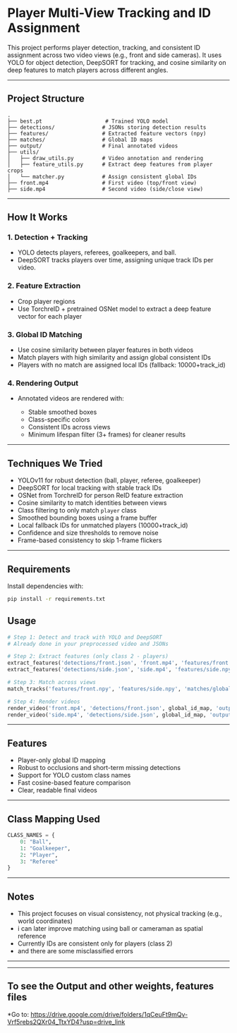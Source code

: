 # Player Multi-View Tracking and ID Assignment

This project performs player detection, tracking, and consistent ID assignment across two video views (e.g., front and side cameras). It uses YOLO for object detection, DeepSORT for tracking, and cosine similarity on deep features to match players across different angles.

---

## Project Structure

```
.
├── best.pt                    # Trained YOLO model
├── detections/               # JSONs storing detection results
├── features/                 # Extracted feature vectors (npy)
├── matches/                  # Global ID maps
├── output/                   # Final annotated videos
├── utils/
│   ├── draw_utils.py         # Video annotation and rendering
│   ├── feature_utils.py      # Extract deep features from player crops
│   └── matcher.py            # Assign consistent global IDs
├── front.mp4                 # First video (top/front view)
├── side.mp4                  # Second video (side/close view)
```

---

## How It Works

### 1. Detection + Tracking

* YOLO detects players, referees, goalkeepers, and ball.
* DeepSORT tracks players over time, assigning unique track IDs per video.

### 2. Feature Extraction

* Crop player regions
* Use TorchreID + pretrained OSNet model to extract a deep feature vector for each player

### 3. Global ID Matching

* Use cosine similarity between player features in both videos
* Match players with high similarity and assign global consistent IDs
* Players with no match are assigned local IDs (fallback: 10000+track\_id)

### 4. Rendering Output

* Annotated videos are rendered with:

  * Stable smoothed boxes
  * Class-specific colors
  * Consistent IDs across views
  * Minimum lifespan filter (3+ frames) for cleaner results

---

## Techniques We Tried

* YOLOv11 for robust detection (ball, player, referee, goalkeeper)
* DeepSORT for local tracking with stable track IDs
* OSNet from TorchreID for person ReID feature extraction
* Cosine similarity to match identities between views
* Class filtering to only match `player` class
* Smoothed bounding boxes using a frame buffer
* Local fallback IDs for unmatched players (10000+track\_id)
* Confidence and size thresholds to remove noise
* Frame-based consistency to skip 1-frame flickers

---

## Requirements

Install dependencies with:

```bash
pip install -r requirements.txt
```

## Usage

```python
# Step 1: Detect and track with YOLO and DeepSORT
# Already done in your preprocessed video and JSONs

# Step 2: Extract features (only class 2 - players)
extract_features('detections/front.json', 'front.mp4', 'features/front.npy')
extract_features('detections/side.json', 'side.mp4', 'features/side.npy')

# Step 3: Match across views
match_tracks('features/front.npy', 'features/side.npy', 'matches/global_id_map.json')

# Step 4: Render videos
render_video('front.mp4', 'detections/front.json', global_id_map, 'output/front_output.mp4')
render_video('side.mp4', 'detections/side.json', global_id_map, 'output/side_output.mp4')
```

---

## Features

* Player-only global ID mapping
* Robust to occlusions and short-term missing detections
* Support for YOLO custom class names
* Fast cosine-based feature comparison
* Clear, readable final videos

---

## Class Mapping Used

```python
CLASS_NAMES = {
    0: "Ball",
    1: "Goalkeeper",
    2: "Player",
    3: "Referee"
}
```

---

## Notes

* This project focuses on visual consistency, not physical tracking (e.g., world coordinates)
* i can later improve matching using ball or cameraman as spatial reference
* Currently IDs are consistent only for players (class 2)
* and there are some misclassified errors

---

---

## To see the Output and other weights, features files

*Go to: https://drive.google.com/drive/folders/1qCeuFt9mQv-Vrf5rebs2QXr04_TtxYD4?usp=drive_link
